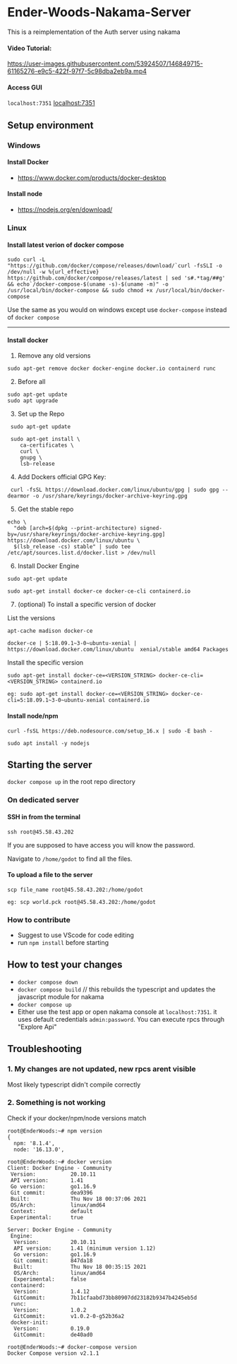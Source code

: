 # Ender-Woods-Nakama-Server
This is a reimplementation of the Auth server using nakama

#### Video Tutorial: 


https://user-images.githubusercontent.com/53924507/146849715-61165276-e9c5-422f-97f7-5c98dba2eb9a.mp4



#### Access GUI
`localhost:7351`
[localhost:7351](http://localhost:7351)



## Setup environment
### Windows
#### Install Docker
 - https://www.docker.com/products/docker-desktop
#### Install node
 - https://nodejs.org/en/download/
### Linux
#### Install latest verion of docker compose

```
sudo curl -L "https://github.com/docker/compose/releases/download/`curl -fsSLI -o /dev/null -w %{url_effective} https://github.com/docker/compose/releases/latest | sed 's#.*tag/##g' && echo`/docker-compose-$(uname -s)-$(uname -m)" -o /usr/local/bin/docker-compose && sudo chmod +x /usr/local/bin/docker-compose
```

Use the same as you would on windows except use `docker-compose` instead of `docker compose`

----------------------------------------------------------------------------

#### Install docker
  1. Remove any old versions

```sudo apt-get remove docker docker-engine docker.io containerd runc```

  2. Before all
```
sudo apt-get update
sudo apt upgrade
```

  3. Set up the Repo

```
 sudo apt-get update

 sudo apt-get install \
    ca-certificates \
    curl \
    gnupg \
    lsb-release
```

  4. Add Dockers official GPG Key:

```
 curl -fsSL https://download.docker.com/linux/ubuntu/gpg | sudo gpg --dearmor -o /usr/share/keyrings/docker-archive-keyring.gpg
```

  5. Get the stable repo

```
echo \
  "deb [arch=$(dpkg --print-architecture) signed-by=/usr/share/keyrings/docker-archive-keyring.gpg] https://download.docker.com/linux/ubuntu \
  $(lsb_release -cs) stable" | sudo tee /etc/apt/sources.list.d/docker.list > /dev/null
```

  6. Install Docker Engine

```
sudo apt-get update

sudo apt-get install docker-ce docker-ce-cli containerd.io

```

  7. (optional) To install a specific version of docker

List the versions
```
apt-cache madison docker-ce

docker-ce | 5:18.09.1~3-0~ubuntu-xenial | https://download.docker.com/linux/ubuntu  xenial/stable amd64 Packages
```

Install the specific version
```
sudo apt-get install docker-ce=<VERSION_STRING> docker-ce-cli=<VERSION_STRING> containerd.io

eg: sudo apt-get install docker-ce=<VERSION_STRING> docker-ce-cli=5:18.09.1~3-0~ubuntu-xenial containerd.io
```

#### Install node/npm

```
curl -fsSL https://deb.nodesource.com/setup_16.x | sudo -E bash -
```
```
sudo apt install -y nodejs
```


## Starting the server
`docker compose up` in the root repo directory
### On dedicated server
#### SSH in from the terminal
```
ssh root@45.58.43.202
```
If you are supposed to have access you will know the password. 

Navigate to `/home/godot` to find all the files.

#### To upload a file to the server
```
scp file_name root@45.58.43.202:/home/godot

eg: scp world.pck root@45.58.43.202:/home/godot
```

### How to contribute
 - Suggest to use VScode for code editing
 - run `npm install` before starting
## How to test your changes
 - `docker compose down`
 - `docker compose build` // this rebuilds the typescript and updates the javascript module for nakama
 - `docker compose up`
 - Either use the test app or open nakama console at `localhost:7351`. it uses default credentials `admin:password`.
 You can execute rpcs through "Explore Api"
## Troubleshooting
### 1. My changes are not updated, new rpcs arent visible
Most likely typescript didn't compile correctly
### 2. Something is not working
Check if your docker/npm/node versions match

```
root@EnderWoods:~# npm version
{
  npm: '8.1.4',
  node: '16.13.0',
```

```
root@EnderWoods:~# docker version
Client: Docker Engine - Community
 Version:           20.10.11
 API version:       1.41
 Go version:        go1.16.9
 Git commit:        dea9396
 Built:             Thu Nov 18 00:37:06 2021
 OS/Arch:           linux/amd64
 Context:           default
 Experimental:      true

Server: Docker Engine - Community
 Engine:
  Version:          20.10.11
  API version:      1.41 (minimum version 1.12)
  Go version:       go1.16.9
  Git commit:       847da18
  Built:            Thu Nov 18 00:35:15 2021
  OS/Arch:          linux/amd64
  Experimental:     false
 containerd:
  Version:          1.4.12
  GitCommit:        7b11cfaabd73bb80907dd23182b9347b4245eb5d
 runc:
  Version:          1.0.2
  GitCommit:        v1.0.2-0-g52b36a2
 docker-init:
  Version:          0.19.0
  GitCommit:        de40ad0
```

```
root@EnderWoods:~# docker-compose version
Docker Compose version v2.1.1
```
